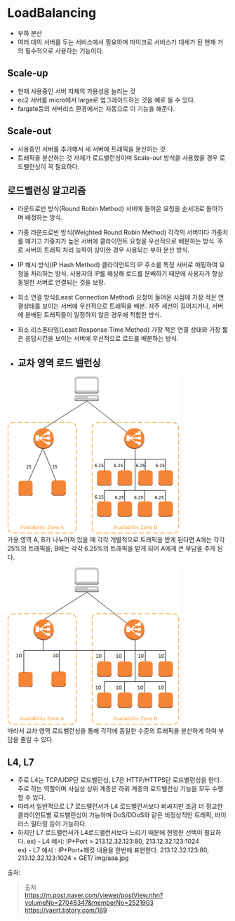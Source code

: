 # LoadBalancing
- 부하 분산
- 여러 대의 서버를 두는 서비스에서 필요하며 마이크로 서비스가 대세가 된 현재 거의 필수적으로 사용하는 기능이다.
## Scale-up
- 현재 사용중인 서버 자체의 가용성을 늘리는 것
- ec2 서버를 micro에서 large로 업그레이드하는 것을 예로 들 수 있다.
- fargate등의 서버리스 환경에서는 자동으로 이 기능을 해준다.
## Scale-out
- 사용중인 서버를 추가해서 새 서버에 트래픽을 분산하는 것
- 트래픽을 분산하는 것 자체가 로드밸런싱이며 Scale-out 방식을 사용했을 경우 로드밸런싱이 꼭 필요하다.

## 로드밸런싱 알고리즘
- 라운드로빈 방식(Round Robin Method)
서버에 들어온 요청을 순서대로 돌아가며 배정하는 방식. 

- 가중 라운드로빈 방식(Weighted Round Robin Method)
각각의 서버마다 가중치를 매기고 가중치가 높은 서버에 클라이언트 요청을 우선적으로 배분하는 방식. 주로 서버의 트래픽 처리 능력이 상이한 경우 사용되는 부하 분산 방식.

- IP 해시 방식(IP Hash Method)
클라이언트의 IP 주소를 특정 서버로 매핑하여 요청을 처리하는 방식. 사용자의 IP를 해싱해 로드를 분배하기 때문에 사용자가 항상 동일한 서버로 연결되는 것을 보장.

- 최소 연결 방식(Least Connection Method)
요청이 들어온 시점에 가장 적은 연결상태를 보이는 서버에 우선적으로 트래픽을 배분. 자주 세션이 길어지거나, 서버에 분배된 트래픽들이 일정하지 않은 경우에 적합한 방식.

- 최소 리스폰타임(Least Response Time Method)
가장 적은 연결 상태와 가장 짧은 응답시간을 보이는 서버에 우선적으로 로드를 배분하는 방식.

- ## 교차 영역 로드 밸런싱  
![ecs20](/public/JS/ecs20.png)    
가용 영역 A, B가 나누어져 있을 때 각각 개별적으로 트래픽을 받게 된다면 A에는 각각 25%의 트래픽을, B에는 각각 6.25%의 트래픽을 받게 되어 A에게 큰 부담을 주게 된다.


![ecs19](/public/JS/ecs19.png)    
따라서 교차 영역 로드밸런싱을 통해 각각에 동일한 수준의 트래픽을 분산하게 하여 부담을 줄일 수 있다.


## L4, L7
- 주로 L4는 TCP/UDP단 로드밸런싱, L7은 HTTP/HTTPS단 로드밸런싱을 한다. 주로 하는 역할이며 사실상 상위 계층은 하위 계층의 로드밸런싱 기능을 모두 수행 할 수 있다.
- 따라서 일반적으로 L7 로드밸런서가 L4 로드밸런서보다 비싸지만 조금 더 정교한 클라이언트별 로드밸런싱이 가능하며 DoS/DDoS와 같은 비정상적인 트래픽, 바이러스 필터링 등이 가능하다.
- 하지만 L7 로드밸런서가 L4로드밸런서보다 느리기 때문에 현명한 선택이 필요하다.
ex) - L4 예시: IP+Port > 213.12.32.123:80, 213.12.32.123:1024  
ex) - L7 예시 : IP+Port+패킷 내용을 한번에 표현한다. 213.12.32.123:80, 213.12.32.123:1024 + GET/ img/aaa.jpg  



출처: 
> 출처  
> https://m.post.naver.com/viewer/postView.nhn?volumeNo=27046347&memberNo=2521903  
> https://vaert.tistory.com/189 
